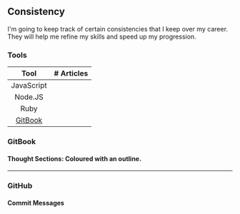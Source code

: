 ## Consistency

I'm going to keep track of certain consistencies that I keep over my career. They will help me refine my skills and speed up my progression.

### Tools

| Tool | \# Articles |
| :---: | :---: |
| JavaScript |  |
| Node.JS |  |
| Ruby |  |
| [GitBook](/toolbox/gitbook.md) |  |

### GitBook

#### Thought Sections: Coloured with an outline.

---

### GitHub

#### Commit Messages



